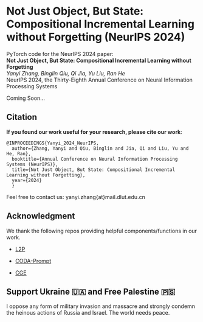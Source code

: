 # Not Just Object, But State: Compositional Incremental Learning without Forgetting (NeurIPS 2024)
PyTorch code for the NeurIPS 2024 paper:\
**Not Just Object, But State: Compositional Incremental Learning without Forgetting**\
*Yanyi Zhang, Binglin Qiu, Qi Jia, Yu Liu, Ran He*\
NeurIPS 2024, the Thirty-Eighth Annual Conference on Neural Information Processing Systems

Coming Soon...

## Citation
**If you found our work useful for your research, please cite our work**:
    
    @INPROCEEDINGS{Yanyi_2024_NeurIPS,
      author={Zhang, Yanyi and Qiu, Binglin and Jia, Qi and Liu, Yu and He, Ran},
      booktitle={Annual Conference on Neural Information Processing Systems (NeurIPS)}, 
      title={Not Just Object, But State: Compositional Incremental Learning without Forgetting}, 
      year={2024}
      }

Feel free to contact us: yanyi.zhang{at}mail.dlut.edu.cn

## Acknowledgment
We thank the following repos providing helpful components/functions in our work.

- [L2P](https://github.com/google-research/l2p)

- [CODA-Prompt](https://github.com/GT-RIPL/CODA-Prompt)

- [CGE](https://github.com/ExplainableML/czsl)

## Support Ukraine 🇺🇦 and Free Palestine 🇵🇸
I oppose any form of military invasion and massacre and strongly condemn the heinous actions of Russia and Israel. The world needs peace.
